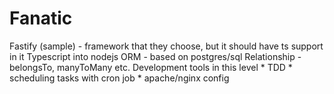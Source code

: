 # Fanatic
Fastify (sample) - framework that they choose, but it should have ts support in it  Typescript into nodejs ORM - based on postgres/sql Relationship - belongsTo, manyToMany etc.  Development tools in this level * TDD * scheduling tasks with cron job * apache/nginx config
